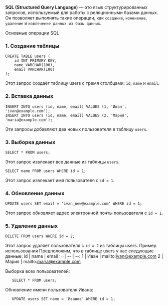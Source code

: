 **SQL (Structured Query Language)** — это язык структурированных запросов, используемый для работы с реляционными базами данных. Он позволяет выполнять такие операции, как `создание`, `изменение`, `удаление` и `извлечение данных из базы данных`.

Основные операции SQL
### 1. Создание таблицы
```
CREATE TABLE users (
    id INT PRIMARY KEY,
    name VARCHAR(100),
    email VARCHAR(100)
);
```
Этот запрос создаёт таблицу users с тремя столбцами: `id`, `name` и `email`.

### 2. Вставка данных
```
INSERT INTO users (id, name, email) VALUES (1, 'Иван', 'ivan@example.com');
INSERT INTO users (id, name, email) VALUES (2, 'Мария', 'maria@example.com');
```
Эти запросы добавляют два новых пользователя в таблицу `users`.

### 3. Выборка данных
```
SELECT * FROM users;
```
Этот запрос извлекает все данные из таблицы `users`.
```
SELECT name FROM users WHERE id = 1;
```
Этот запрос извлекает имя пользователя с `id = 1`.

### 4. Обновление данных
```
UPDATE users SET email = 'ivan_new@example.com' WHERE id = 1;
```
Этот запрос обновляет адрес электронной почты пользователя с `id = 1`.

### 5. Удаление данных
```
DELETE FROM users WHERE id = 2;
```
Этот запрос удаляет пользователя с `id = 2` из таблицы users.
Пример использования
Предположим, что в таблице users у нас следующие данные:
id | name |	email
:--| -- | --:
1 |	Иван |	mailto:ivan@example.com
2 |	Мария |	mailto:maria@example.com

Выборка всех пользователей:
```
   SELECT * FROM users;
```

Обновление имени пользователя Ивана:
```
   UPDATE users SET name = 'Иванов' WHERE id = 1;
```
